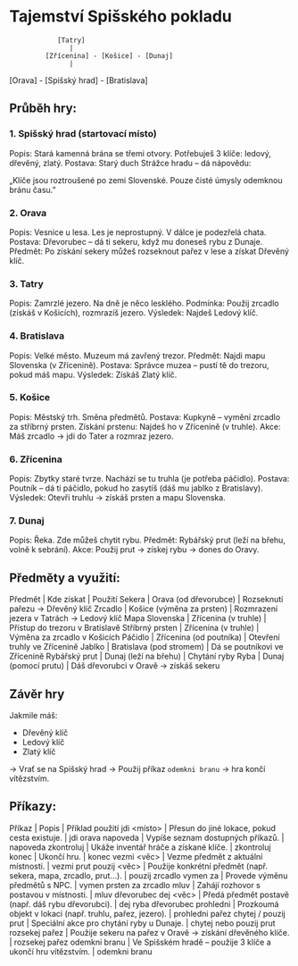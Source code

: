 # Tajemství Spišského pokladu

                [Tatry]
                   |
             [Zřícenina] - [Košice] - [Dunaj]
                   |
  [Orava] - [Spišský hrad] - [Bratislava]


## Průběh hry:
### 1. Spišský hrad (startovací místo)
Popis: Stará kamenná brána se třemi otvory. Potřebuješ 3 klíče: ledový, dřevěný, zlatý.
Postava: Starý duch Strážce hradu – dá nápovědu:

„Klíče jsou roztroušené po zemi Slovenské. Pouze čisté úmysly odemknou bránu času.”

### 2. Orava
Popis: Vesnice u lesa. Les je neprostupný. V dálce je podezřelá chata.
Postava: Dřevorubec – dá ti sekeru, když mu doneseš rybu z Dunaje.
Předmět: Po získání sekery můžeš rozseknout pařez v lese a získat Dřevěný klíč.

### 3. Tatry
Popis: Zamrzlé jezero. Na dně je něco lesklého.
Podmínka: Použij zrcadlo (získáš v Košicích), rozmrazíš jezero.
Výsledek: Najdeš Ledový klíč.

### 4. Bratislava
Popis: Velké město. Muzeum má zavřený trezor.
Předmět: Najdi mapu Slovenska (v Zřícenině).
Postava: Správce muzea – pustí tě do trezoru, pokud máš mapu.
Výsledek: Získáš Zlatý klíč.

### 5. Košice
Popis: Městský trh. Směna předmětů.
Postava: Kupkyně – vymění zrcadlo za stříbrný prsten.
Získání prstenu: Najdeš ho v Zřícenině (v truhle).
Akce: Máš zrcadlo → jdi do Tater a rozmraz jezero.

### 6. Zřícenina
Popis: Zbytky staré tvrze. Nachází se tu truhla (je potřeba páčidlo).
Postava: Poutník – dá ti páčidlo, pokud ho zasytíš (dáš mu jablko z Bratislavy).
Výsledek: Otevři truhlu → získáš prsten a mapu Slovenska.

### 7. Dunaj
Popis: Řeka. Zde můžeš chytit rybu.
Předmět: Rybářský prut (leží na břehu, volně k sebrání).
Akce: Použij prut → získej rybu → dones do Oravy.

## Předměty a využití:
Předmět | Kde získat | Použití
Sekera | Orava (od dřevorubce) | Rozseknutí pařezu → Dřevěný klíč
Zrcadlo | Košice (výměna za prsten) | Rozmrazení jezera v Tatrách → Ledový klíč
Mapa Slovenska | Zřícenina (v truhle) | Přístup do trezoru v Bratislavě
Stříbrný prsten | Zřícenina (v truhle) | Výměna za zrcadlo v Košicích
Páčidlo | Zřícenina (od poutníka) | Otevření truhly ve Zřícenině
Jablko | Bratislava (pod stromem) | Dá se poutníkovi ve Zřícenině
Rybářský prut | Dunaj (leží na břehu) | Chytání ryby
Ryba | Dunaj (pomocí prutu) | Dáš dřevorubci v Oravě → získáš sekeru

## Závěr hry
Jakmile máš:
- Dřevěný klíč
- Ledový klíč
- Zlatý klíč

→ Vrať se na Spišský hrad → Použij příkaz `odemkni branu` → hra končí vítězstvím.


## Příkazy:

Příkaz | Popis | Příklad použití
jdi <místo> | Přesun do jiné lokace, pokud cesta existuje. | jdi orava
napoveda | Vypíše seznam dostupných příkazů. | napoveda
zkontroluj | Ukáže inventář hráče a získané klíče. | zkontroluj
konec | Ukončí hru. | konec
vezmi <věc> | Vezme předmět z aktuální místnosti. | vezmi prut
pouzij <věc> | Použije konkrétní předmět (např. sekera, mapa, zrcadlo, prut…). | pouzij zrcadlo
vymen <mujPredmet> za <jinyPredmet> | Provede výměnu předmětů s NPC. | vymen prsten za zrcadlo
mluv <postava> | Zahájí rozhovor s postavou v místnosti. | mluv dřevorubec
dej <věc> <postava> | Předá předmět postavě (např. dáš rybu dřevorubci). | dej ryba dřevorubec
prohledni <objekt> | Prozkoumá objekt v lokaci (např. truhlu, pařez, jezero). | prohledni pařez
chytej / pouzij prut | Speciální akce pro chytání ryby u Dunaje. | chytej nebo pouzij prut
rozsekej pařez | Použije sekeru na pařez v Oravě → získání dřevěného klíče. | rozsekej pařez
odemkni branu | Ve Spišském hradě – použije 3 klíče a ukončí hru vítězstvím. | odemkni branu

